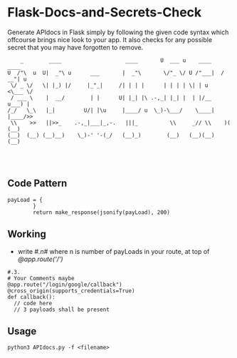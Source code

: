 # Flask-Docs-and-Secrets-Check
Generate APIdocs in Flask simply by following the given code syntax which offcourse brings nice look to your app. It also checks for any possible secret that you may have forgotten to remove.


```
    _        ____                    ____       U  ___ u    ____    ____     
U  /"\  u  U|  _"\ u      ___       |  _"\       \/"_ \/ U /"___|  / __"| u  
 \/ _ \/   \| |_) |/     |_"_|     /| | | |      | | | | \| | u   <\___ \/   
 / ___ \    |  __/        | |      U| |_| |\ .-,_| |_| |  | |/__   u___) |   
/_/   \_\   |_|         U/| |\u     |____/ u  \_)-\___/    \____|  |____/>>  
 \\    >>   ||>>_    .-,_|___|_,-.   |||_          \\     _// \\    )(  (__) 
(__)  (__) (__)__)    \_)-' '-(_/   (__)_)        (__)   (__)(__)  (__)      


```
</br>

## Code Pattern
```
payLoad = {
        }
        return make_response(jsonify(payLoad), 200)
```

## Working
- write *#.n#* where n is number of payLoads in your route, at top of *@app.route('/')*
```
#.3.
# Your Comments maybe
@app.route("/login/google/callback")
@cross_origin(supports_credentials=True)
def callback():
  // code here
  // 3 payloads shall be present
```

## Usage
```
python3 APIdocs.py -f <filename>
```
